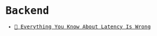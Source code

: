 <samp>

# Backend

- [📝 Everything You Know About Latency Is Wrong](https://bravenewgeek.com/everything-you-know-about-latency-is-wrong)

</samp>